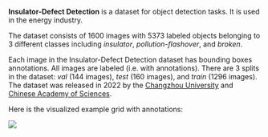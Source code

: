 **Insulator-Defect Detection** is a dataset for object detection tasks. It is used in the energy industry.

The dataset consists of 1600 images with 5373 labeled objects belonging to 3 different classes including *insulator*, *pollution-flashover*, and *broken*.

Each image in the Insulator-Defect Detection dataset has bounding boxes annotations. All images are labeled (i.e. with annotations). There are 3 splits in the dataset: *val* (144 images), *test* (160 images), and *train* (1296 images). The dataset was released in 2022 by the [Changzhou University](http://eng.cczu.edu.cn/main.htm) and [Chinese Academy of Sciences](https://english.cas.cn/).

Here is the visualized example grid with annotations:

<img src="https://github.com/dataset-ninja/insulator-defect-detection/raw/main/visualizations/horizontal_grid.png">
